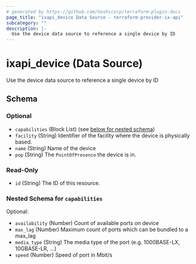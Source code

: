 ```yaml
---
# generated by https://github.com/hashicorp/terraform-plugin-docs
page_title: "ixapi_device Data Source - terraform-provider-ix-api"
subcategory: ""
description: |-
  Use the device data source to reference a single device by ID
---
```


# ixapi_device (Data Source)

Use the device data source to reference a single device by ID



<!-- schema generated by tfplugindocs -->
## Schema

### Optional

- `capabilities` (Block List) (see [below for nested schema](#nestedblock--capabilities))
- `facility` (String) Identifier of the facility where the device is physically based.
- `name` (String) Name of the device
- `pop` (String) The `PointOfPresence` the device is in.

### Read-Only

- `id` (String) The ID of this resource.

<a id="nestedblock--capabilities"></a>
### Nested Schema for `capabilities`

Optional:

- `availability` (Number) Count of available ports on device
- `max_lag` (Number) Maximum count of ports which can be bundled to a max_lag
- `media_type` (String) The media type of the port (e.g. 1000BASE-LX, 10GBASE-LR, ...)
- `speed` (Number) Speed of port in Mbit/s


